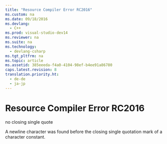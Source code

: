 ```yaml
---
title: "Resource Compiler Error RC2016"
ms.custom: na
ms.date: 09/18/2016
ms.devlang: 
  - C++
ms.prod: visual-studio-dev14
ms.reviewer: na
ms.suite: na
ms.technology: 
  - devlang-csharp
ms.tgt_pltfrm: na
ms.topic: article
ms.assetid: 385eeeda-f4a0-4104-98ef-b4ee91a86780
caps.latest.revision: 8
translation.priority.ht: 
  - de-de
  - ja-jp
---
```

# Resource Compiler Error RC2016
no closing single quote  
  
 A newline character was found before the closing single quotation mark of a character constant.